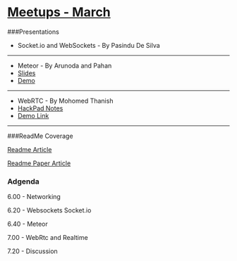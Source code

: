 [Meetups - March](http://www.meetup.com/Colombo-JS-Meetup/events/170855072)
==================


###Presentations


* Socket.io and WebSockets - By Pasindu De Silva

----
* Meteor - By Arunoda and Pahan
* [Slides](https://speakerdeck.com/pahans/javascript-meetup-meteor-presentation)
* [Demo](https://github.com/pahans/demo-todo-app)

----
* WebRTC - By Mohomed Thanish
* [HackPad Notes](https://hackpad.com/WebRTC-Presentation-MWNCBxk7eKM)
* [Demo Link](https://github.com/mnmtanish/WebRTC-Demo)

---

###ReadMe Coverage

[Readme Article](http://readme.lk/colombo-javascript-meetup-fourth/)

[Readme Paper Article](https://www.facebook.com/photo.php?fbid=629873347061540&set=a.566917250023817.1073741874.296537027061842&type=1)


### Adgenda

6.00 - Networking 


6.20 - Websockets Socket.io


6.40 - Meteor


7.00 - WebRtc and Realtime


7.20 - Discussion

